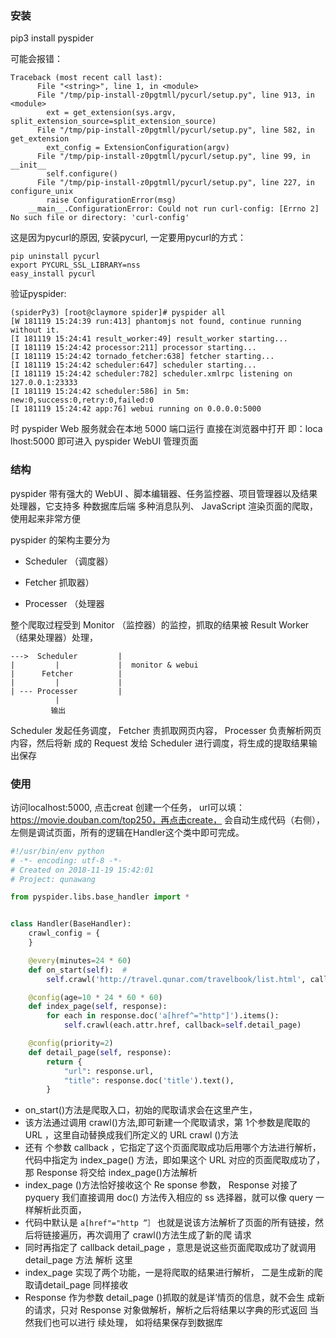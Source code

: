 ### 安装

pip3 install pyspider 

可能会报错：

```
Traceback (most recent call last):
      File "<string>", line 1, in <module>
      File "/tmp/pip-install-z0pgtmll/pycurl/setup.py", line 913, in <module>
        ext = get_extension(sys.argv, split_extension_source=split_extension_source)
      File "/tmp/pip-install-z0pgtmll/pycurl/setup.py", line 582, in get_extension
        ext_config = ExtensionConfiguration(argv)
      File "/tmp/pip-install-z0pgtmll/pycurl/setup.py", line 99, in __init__
        self.configure()
      File "/tmp/pip-install-z0pgtmll/pycurl/setup.py", line 227, in configure_unix
        raise ConfigurationError(msg)
    __main__.ConfigurationError: Could not run curl-config: [Errno 2] No such file or directory: 'curl-config'
```

这是因为pycurl的原因, 安装pycurl, 一定要用pycurl的方式：

```
pip uninstall pycurl
export PYCURL_SSL_LIBRARY=nss
easy_install pycurl
```

验证pyspider:

```
(spiderPy3) [root@claymore spider]# pyspider all
[W 181119 15:24:39 run:413] phantomjs not found, continue running without it.
[I 181119 15:24:41 result_worker:49] result_worker starting...
[I 181119 15:24:42 processor:211] processor starting...
[I 181119 15:24:42 tornado_fetcher:638] fetcher starting...
[I 181119 15:24:42 scheduler:647] scheduler starting...
[I 181119 15:24:42 scheduler:782] scheduler.xmlrpc listening on 127.0.0.1:23333
[I 181119 15:24:42 scheduler:586] in 5m: new:0,success:0,retry:0,failed:0
[I 181119 15:24:42 app:76] webui running on 0.0.0.0:5000
```

时 pyspider Web 服务就会在本地 5000 端口运行 直接在浏览器中打开 即：loca lhost:5000
即可进入 pyspider WebUI 管理页面



### 结构

pyspider 带有强大的 WebUI 、脚本编辑器、任务监控器、项目管理器以及结果处理器，它支持多
种数据库后端 多种消息队列、 JavaScript 渲染页面的爬取，使用起来非常方便

pyspider 的架构主要分为

*  Scheduler （调度器）

* Fetcher 抓取器）

*  Processer （处理器

  整个爬取过程受到 Monitor （监控器）的监控，抓取的结果被 Result Worker （结果处理器）处理，

```
--->  Scheduler         |
|		  |				|  monitor & webui
|	   Fetcher			|
|         |				|
| --- Processer 		|
		  |
		 输出
```



Scheduler 发起任务调度， Fetcher 责抓取网页内容， Processer 负责解析网页内容，然后将新
成的 Request 发给 Scheduler 进行调度，将生成的提取结果输出保存



### 使用

访问localhost:5000, 点击creat 创建一个任务， url可以填：https://movie.douban.com/top250，再点击create， 会自动生成代码（右侧），左侧是调试页面，所有的逻辑在Handler这个类中即可完成。

```python
#!/usr/bin/env python
# -*- encoding: utf-8 -*-
# Created on 2018-11-19 15:42:01
# Project: qunawang

from pyspider.libs.base_handler import *


class Handler(BaseHandler):
    crawl_config = {
    }

    @every(minutes=24 * 60)
    def on_start(self):  # 
        self.crawl('http://travel.qunar.com/travelbook/list.html', callback=self.index_page)

    @config(age=10 * 24 * 60 * 60)
    def index_page(self, response):
        for each in response.doc('a[href^="http"]').items():
            self.crawl(each.attr.href, callback=self.detail_page)

    @config(priority=2)
    def detail_page(self, response):
        return {
            "url": response.url,
            "title": response.doc('title').text(),
        }

```

* on_start()方法是爬取入口，初始的爬取请求会在这里产生，
* 该方法通过调用 crawl()方法,即可新建一个爬取请求，第 1个参数是爬取的 URL ，这里自动替换成我们所定义的 URL crawl ()方法
* 还有 个参数 callback ，它指定了这个页面爬取成功后用哪个方法进行解析，代码中指定为 index_page()
  方法，即如果这个 URL 对应的页面爬取成功了，那 Response 将交给 index_page()方法解析
* index_page ()方法恰好接收这个 Re sponse 参数， Response 对接了pyquery 我们直接调用 doc()
  方法传入相应的 ss 选择器，就可以像 query 一样解析此页面，
* 代码中默认是 `a[href"="http ”］`
  也就是说该方法解析了页面的所有链接，然后将链接遍历，再次调用了 crawl()方法生成了新的爬
  请求
* 同时再指定了 callback detail_page ，意思是说这些页面爬取成功了就调用 detail_page  方法
  解析 这里
* index_page  实现了两个功能，一是将爬取的结果进行解析， 二是生成新的爬取请detail_page 同样接收 
* Response 作为参数 detail_page ()抓取的就是详’情页的信息，就不会生
  成新的请求，只对 Response 对象做解析，解析之后将结果以字典的形式返回 当然我们也可以进行
  续处理， 如将结果保存到数据库